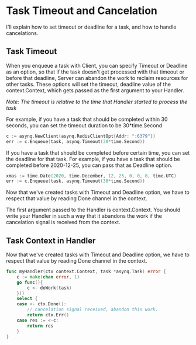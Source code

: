 # Task Timeout and Cancelation

I'll explain how to set timeout or deadline for a task, and how to handle cancelations.

## Task Timeout

When you enqueue a task with Client, you can specify Timeout or Deadline as an option, so that if the task doesn't get processed with that timeout or before that deadline, Server can abandon the work to reclaim resources for other tasks. These options will set the timeout, deadline value of the context.Context, which gets passed as the first argument to your Handler.

*Note: The timeout is relative to the time that Handler started to process the task*

For example, if you have a task that should be completed within 30 seconds, you can set the timeout duration to be 30*time.Second

```go
c := asynq.NewClient(asynq.RedisClientOpt{Addr: ":6379"})
err := c.Enqueue(task, asynq.Timeout(30*time.Second))
```

If you have a task that should be completed before certain time, you can set the deadline for that task. For example, if you have a task that should be completed before 2020-12-25, you can pass that as Deadline option.

```go
xmas := time.Date(2020, time.December, 12, 25, 0, 0, 0, time.UTC)
err := c.Enqueue(task, asynq.Timeout(30*time.Second))
```

Now that we've created tasks with Timeout and Deadline option, we have to respect that value by reading Done channel in the context.

The first argument passed to the Handler is context.Context. You should write your Handler in such a way that it abandons the work if the cancelation signal is received from the context.

## Task Context in Handler

Now that we've created tasks with Timeout and Deadline option, we have to respect that value by reading Done channel in the context. 

```go
func myHandler(ctx context.Context, task *asynq.Task) error {
    c := make(chan error, 1)
    go func(){
        c <- doWork(task)
    }()
    select {
    case <- ctx.Done():
        // cancelation signal received, abandon this work.
        return ctx.Err()
    case res := <-c:
        return res
    }
}
```
